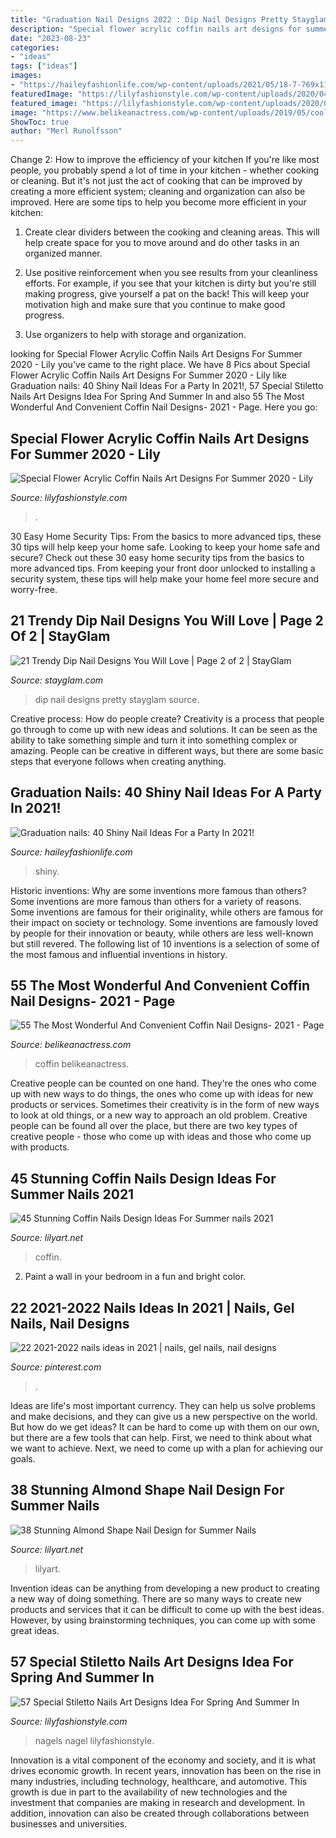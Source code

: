 ```yaml
---
title: "Graduation Nail Designs 2022 : Dip Nail Designs Pretty Stayglam Source"
description: "Special flower acrylic coffin nails art designs for summer 2020"
date: "2023-08-23"
categories:
- "ideas"
tags: ["ideas"]
images:
- "https://haileyfashionlife.com/wp-content/uploads/2021/05/18-7-769x1154.jpg"
featuredImage: "https://lilyfashionstyle.com/wp-content/uploads/2020/04/40-16.jpg"
featured_image: "https://lilyfashionstyle.com/wp-content/uploads/2020/05/27-3.jpg"
image: "https://www.belikeanactress.com/wp-content/uploads/2019/05/coolcupcakee_52347604_343622016247810_5733247426047477312_n-e1557537883744.jpg"
ShowToc: true
author: "Merl Runolfsson"
---
```



Change 2: How to improve the efficiency of your kitchen
If you're like most people, you probably spend a lot of time in your kitchen - whether cooking or cleaning. But it's not just the act of cooking that can be improved by creating a more efficient system; cleaning and organization can also be improved. Here are some tips to help you become more efficient in your kitchen:
1. Create clear dividers between the cooking and cleaning areas. This will help create space for you to move around and do other tasks in an organized manner.

2. Use positive reinforcement when you see results from your cleanliness efforts. For example, if you see that your kitchen is dirty but you're still making progress, give yourself a pat on the back! This will keep your motivation high and make sure that you continue to make good progress.

3. Use organizers to help with storage and organization.

	

		
looking for Special Flower Acrylic Coffin Nails Art Designs For Summer 2020 - Lily you've came to the right place. We have 8 Pics about Special Flower Acrylic Coffin Nails Art Designs For Summer 2020 - Lily like Graduation nails: 40 Shiny Nail Ideas For a Party In 2021!, 57 Special Stiletto Nails Art Designs Idea For Spring And Summer In and also 55 The Most Wonderful And Convenient Coffin Nail Designs- 2021 - Page. Here you go:
		
    
## Special Flower Acrylic Coffin Nails Art Designs For Summer 2020 - Lily

<img loading=lazy src="https://lilyfashionstyle.com/wp-content/uploads/2020/05/27-3.jpg" onerror="this.onerror=null;this.src='https://tse4.mm.bing.net/th?id=OIP.eWY95SbN96NW7cDk9-DGggHaJz&amp;pid=15.1';" alt="Special Flower Acrylic Coffin Nails Art Designs For Summer 2020 - Lily">

_Source: lilyfashionstyle.com_

>. 

	

30 Easy Home Security Tips: From the basics to more advanced tips, these 30 tips will help keep your home safe.
Looking to keep your home safe and secure? Check out these 30 easy home security tips from the basics to more advanced tips. From keeping your front door unlocked to installing a security system, these tips will help make your home feel more secure and worry-free.

    
## 21 Trendy Dip Nail Designs You Will Love | Page 2 Of 2 | StayGlam

<img loading=lazy src="https://stayglam.com/wp-content/uploads/2020/06/Pretty-Blue-Dip-Nail-Design.jpg" onerror="this.onerror=null;this.src='https://tse4.mm.bing.net/th?id=OIP._nn9j02pt16FTdhpBm4A5gHaHa&amp;pid=15.1';" alt="21 Trendy Dip Nail Designs You Will Love | Page 2 of 2 | StayGlam">

_Source: stayglam.com_

>dip nail designs pretty stayglam source. 

	

Creative process: How do people create?
Creativity is a process that people go through to come up with new ideas and solutions. It can be seen as the ability to take something simple and turn it into something complex or amazing. People can be creative in different ways, but there are some basic steps that everyone follows when creating anything.

    
## Graduation Nails: 40 Shiny Nail Ideas For A Party In 2021!

<img loading=lazy src="https://haileyfashionlife.com/wp-content/uploads/2021/05/18-7-769x1154.jpg" onerror="this.onerror=null;this.src='https://tse1.mm.bing.net/th?id=OIP.VBVziHiR_TWaMO808xsgzAHaLH&amp;pid=15.1';" alt="Graduation nails: 40 Shiny Nail Ideas For a Party In 2021!">

_Source: haileyfashionlife.com_

>shiny. 

	

Historic inventions: Why are some inventions more famous than others?
Some inventions are more famous than others for a variety of reasons. Some inventions are famous for their originality, while others are famous for their impact on society or technology. Some inventions are famously loved by people for their innovation or beauty, while others are less well-known but still revered. 
The following list of 10 inventions is a selection of some of the most famous and influential inventions in history.

    
## 55 The Most Wonderful And Convenient Coffin Nail Designs- 2021 - Page

<img loading=lazy src="https://www.belikeanactress.com/wp-content/uploads/2019/05/coolcupcakee_52347604_343622016247810_5733247426047477312_n-e1557537883744.jpg" onerror="this.onerror=null;this.src='https://tse1.mm.bing.net/th?id=OIP.LGcJ3R762nbMQWKOc7NYqwHaL5&amp;pid=15.1';" alt="55 The Most Wonderful And Convenient Coffin Nail Designs- 2021 - Page">

_Source: belikeanactress.com_

>coffin belikeanactress. 

	

Creative people can be counted on one hand. They're the ones who come up with new ways to do things, the ones who come up with ideas for new products or services. Sometimes their creativity is in the form of new ways to look at old things, or a new way to approach an old problem. Creative people can be found all over the place, but there are two key types of creative people - those who come up with ideas and those who come up with products.

    
## 45 Stunning Coffin Nails Design Ideas For Summer Nails 2021

<img loading=lazy src="https://lilyart.net/wp-content/uploads/2021/05/34-6-768x1152.jpg" onerror="this.onerror=null;this.src='https://tse2.mm.bing.net/th?id=OIP.n87jL_RJ8tm5KZYpgDtm8AHaLH&amp;pid=15.1';" alt="45 Stunning Coffin Nails Design Ideas For Summer nails 2021">

_Source: lilyart.net_

>coffin. 

	

2. Paint a wall in your bedroom in a fun and bright color.

    
## 22 2021-2022 Nails Ideas In 2021 | Nails, Gel Nails, Nail Designs

<img loading=lazy src="https://i.pinimg.com/474x/77/ce/9f/77ce9f5fc84af42fc6c091636d6660c7.jpg" onerror="this.onerror=null;this.src='https://tse3.mm.bing.net/th?id=OIP.OOcgjdXHT9zmM1PR7y2JIwAAAA&amp;pid=15.1';" alt="22 2021-2022 nails ideas in 2021 | nails, gel nails, nail designs">

_Source: pinterest.com_

>. 

	

Ideas are life's most important currency. They can help us solve problems and make decisions, and they can give us a new perspective on the world. But how do we get ideas? It can be hard to come up with them on our own, but there are a few tools that can help. First, we need to think about what we want to achieve. Next, we need to come up with a plan for achieving our goals.

    
## 38 Stunning Almond Shape Nail Design For Summer Nails

<img loading=lazy src="https://lilyart.net/wp-content/uploads/2021/05/3-683x1024.jpg" onerror="this.onerror=null;this.src='https://tse3.mm.bing.net/th?id=OIP.qWGs5ocMBbh2lcgO64RDpwHaLG&amp;pid=15.1';" alt="38 Stunning Almond Shape Nail Design for Summer Nails">

_Source: lilyart.net_

>lilyart. 

	

Invention ideas can be anything from developing a new product to creating a new way of doing something. There are so many ways to create new products and services that it can be difficult to come up with the best ideas. However, by using brainstorming techniques, you can come up with some great ideas.

    
## 57 Special Stiletto Nails Art Designs Idea For Spring And Summer In

<img loading=lazy src="https://lilyfashionstyle.com/wp-content/uploads/2020/04/40-16.jpg" onerror="this.onerror=null;this.src='https://tse2.mm.bing.net/th?id=OIP.1MQiuJOVep6QkaoUw4n6pQHaKh&amp;pid=15.1';" alt="57 Special Stiletto Nails Art Designs Idea For Spring And Summer In">

_Source: lilyfashionstyle.com_

>nagels nagel lilyfashionstyle. 

	

Innovation is a vital component of the economy and society, and it is what drives economic growth. In recent years, innovation has been on the rise in many industries, including technology, healthcare, and automotive. This growth is due in part to the availability of new technologies and the investment that companies are making in research and development. In addition, innovation can also be created through collaborations between businesses and universities.

